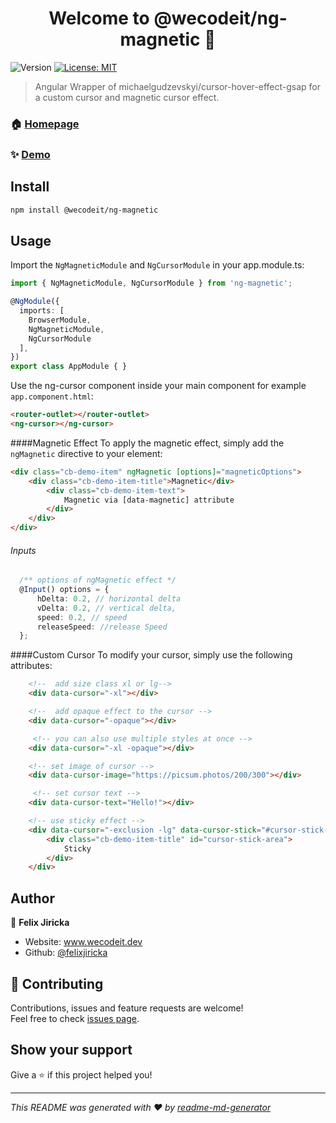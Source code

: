 <h1 align="center">Welcome to @wecodeit/ng-magnetic 👋</h1>
<p>
  <img alt="Version" src="https://img.shields.io/badge/version-1.0.0-blue.svg?cacheSeconds=2592000" />
  <a href="#" target="_blank">
    <img alt="License: MIT" src="https://img.shields.io/badge/License-MIT-yellow.svg" />
  </a>
</p>

> Angular Wrapper of michaelgudzevskyi/cursor-hover-effect-gsap for a custom cursor and magnetic cursor effect.

### 🏠 [Homepage](https://github.com/felixjiricka/ng-magnetic)

### ✨ [Demo](https://felixjiricka.github.io/ng-magnetic/)

## Install

```sh
npm install @wecodeit/ng-magnetic
```

## Usage
Import the ```NgMagneticModule``` and ```NgCursorModule``` in your app.module.ts:

```ts
import { NgMagneticModule, NgCursorModule } from 'ng-magnetic';

@NgModule({
  imports: [
    BrowserModule,
    NgMagneticModule,
    NgCursorModule
  ],
})
export class AppModule { }
```

Use the ng-cursor component inside your main component for example ```app.component.html```:

```html
<router-outlet></router-outlet>
<ng-cursor></ng-cursor>
```



####Magnetic Effect
To apply the magnetic effect, simply add the ```ngMagnetic``` directive to your element:

```html
<div class="cb-demo-item" ngMagnetic [options]="magneticOptions">
    <div class="cb-demo-item-title">Magnetic</div>
        <div class="cb-demo-item-text">
            Magnetic via [data-magnetic] attribute
        </div>
    </div>
</div>
```

###### Inputs
```typescript
  /** options of ngMagnetic effect */
  @Input() options = {
      hDelta: 0.2, // horizontal delta
      vDelta: 0.2, // vertical delta,
      speed: 0.2, // speed
      releaseSpeed: //release Speed
  };
```

####Custom Cursor
To modify your cursor, simply use the following attributes:
```html
    <!--  add size class xl or lg-->
    <div data-cursor="-xl"></div>

    <!--  add opaque effect to the cursor -->
    <div data-cursor="-opaque"></div>

     <!-- you can also use multiple styles at once -->
    <div data-cursor="-xl -opaque"></div>

    <!-- set image of cursor -->
    <div data-cursor-image="https://picsum.photos/200/300"></div>

     <!-- set cursor text -->
    <div data-cursor-text="Hello!"></div>

    <!-- use sticky effect -->
    <div data-cursor="-exclusion -lg" data-cursor-stick="#cursor-stick-area">
        <div class="cb-demo-item-title" id="cursor-stick-area">
            Sticky
        </div>
    </div>
```

## Author

👤 **Felix Jiricka**

* Website: www.wecodeit.dev
* Github: [@felixjiricka](https://github.com/felixjiricka)

## 🤝 Contributing

Contributions, issues and feature requests are welcome!<br />Feel free to check [issues page](https://github.com/felixjiricka/ng-magnetic/issues). 

## Show your support

Give a ⭐️ if this project helped you!

***
_This README was generated with ❤️ by [readme-md-generator](https://github.com/kefranabg/readme-md-generator)_
